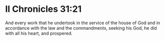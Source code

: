 # II Chronicles 31:21

And every work that he undertook in the service of the house of God and in accordance with the law and the commandments, seeking his God, he did with all his heart, and prospered.
